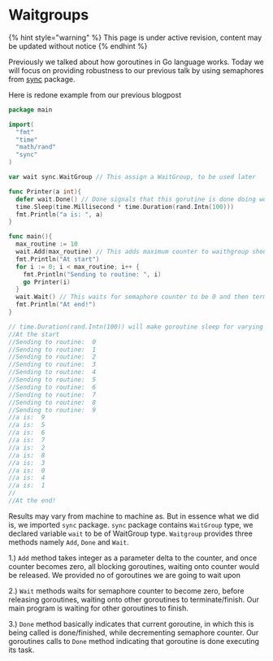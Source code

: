 # Waitgroups

{% hint style="warning" %}
This page is under active revision, content may be updated without notice
{% endhint %}

Previously we talked about how goroutines in Go language works. Today we will focus on providing robustness to our previous talk by using semaphores from [sync](http://golang.org/pkg/sync/#WaitGroup) package.

Here is redone example from our previous blogpost

```go
package main 

import(
  "fmt"
  "time"
  "math/rand"
  "sync"
)

var wait sync.WaitGroup // This assign a WaitGroup, to be used later

func Printer(a int){
  defer wait.Done() // Done signals that this gorutine is done doing work, decrementing semaphore counter
  time.Sleep(time.Millisecond * time.Duration(rand.Intn(100)))
  fmt.Println("a is: ", a)
}

func main(){
  max_routine := 10
  wait.Add(max_routine) // This adds maximum counter to waithgroup should wait before terminating main program
  fmt.Println("At start")
  for i := 0; i < max_routine; i++ {
    fmt.Println("Sending to routine: ", i)
    go Printer(i)
  }
  wait.Wait() // This waits for semaphore counter to be 0 and then terminates current program
  fmt.Println("At end!")
}

// time.Duration(rand.Intn(100)) will make goroutine sleep for varying time
//At the start
//Sending to routine:  0
//Sending to routine:  1
//Sending to routine:  2
//Sending to routine:  3
//Sending to routine:  4
//Sending to routine:  5
//Sending to routine:  6
//Sending to routine:  7
//Sending to routine:  8
//Sending to routine:  9
//a is:  9
//a is:  5
//a is:  6
//a is:  7
//a is:  2
//a is:  8
//a is:  3
//a is:  0
//a is:  4
//a is:  1
//
//At the end!
```

Results may vary from machine to machine as. But in essence what we did is, we imported `sync` package. `sync` package contains `WaitGroup` type, we declared variable `wait` to be of WaitGroup type. `Waitgroup` provides three methods namely `Add`, `Done` and `Wait`.

1.\) `Add` method takes integer as a parameter delta to the counter, and once counter becomes zero, all blocking goroutines, waiting onto counter would be released. We provided no of goroutines we are going to wait upon

2.\) `Wait` methods waits for semaphore counter to become zero, before releasing goroutines, waiting onto other goroutines to terminate/finish. Our main program is waiting for other goroutines to finish.

3.\) `Done` method basically indicates that current goroutine, in which this is being called is done/finished, while decrementing semaphore counter. Our goroutines calls to `Done` method indicating that goroutine is done executing its task.

